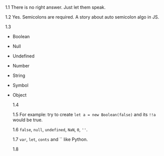 1.1 There is no right answer. Just let them speak.

1.2 Yes. Semicolons are required. A story about auto semicolon algo in JS.

1.3

- Boolean
- Null
- Undefined
- Number
- String
- Symbol
- Object

  1.4

  1.5 For example: try to create `let a = new Boolean(false)` and its `!!a` would be true.

  1.6 `false`, `null`, `undefined`, `NaN`, `0`, `''`.

  1.7 `var`, `let`, `conts` and `` like Python.

  1.8
